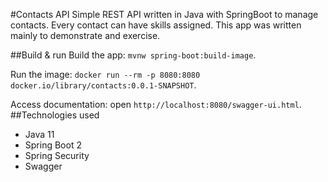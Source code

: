#Contacts API
Simple REST API written in Java with SpringBoot to manage contacts. Every contact can have skills assigned.
This app was written mainly to demonstrate and exercise.

##Build & run
Build the app:
`mvnw spring-boot:build-image`.

Run the image:
`docker run --rm -p 8080:8080 docker.io/library/contacts:0.0.1-SNAPSHOT`.

Access documentation: 
open `http://localhost:8080/swagger-ui.html`.
##Technologies used
- Java 11
- Spring Boot 2
- Spring Security
- Swagger

